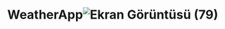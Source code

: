 # WeatherApp![Ekran Görüntüsü (79)](https://user-images.githubusercontent.com/75317328/183852314-c08c1604-4969-456e-ad46-da9b28a28456.png)
